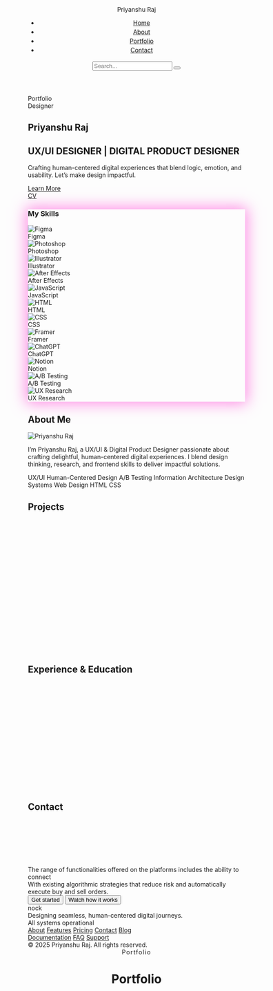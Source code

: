 <!DOCTYPE html>
<html lang="en">
<head>
  <meta charset="UTF-8">
  <meta name="viewport" content="width=device-width, initial-scale=1.0">
  <title>Priyanshu Raj | UX/UI & Digital Product Designer</title>
  <!-- SEO & Open Graph -->
  <meta name="description" content="Portfolio of Priyanshu Raj, UX/UI & Digital Product Designer. Explore projects, skills, and experience.">
  <meta property="og:title" content="Priyanshu Raj | UX/UI & Digital Product Designer">
  <meta property="og:description" content="Portfolio of Priyanshu Raj, UX/UI & Digital Product Designer. Explore projects, skills, and experience.">
  <meta property="og:image" content="file:///D:/bla%20bla/profile%20image.jpg">
  <meta property="og:url" content="https://www.linkedin.com/in/uxwithpriyanshuraj/">
  <meta name="twitter:card" content="summary_large_image">
  <!-- Tailwind CSS CDN -->
  <script src="https://cdn.tailwindcss.com"></script>
  <!-- AOS.js for scroll animations -->
  <link href="https://unpkg.com/aos@2.3.1/dist/aos.css" rel="stylesheet">
  <link rel="stylesheet" href="https://cdnjs.cloudflare.com/ajax/libs/font-awesome/6.4.2/css/all.min.css">
  <link href="https://fonts.googleapis.com/css2?family=Inter:wght@400;700&family=Montserrat:wght@700&display=swap" rel="stylesheet">
  <link rel="manifest" href="/manifest.json">
  <meta name="theme-color" content="#18181b">
  <meta name="apple-mobile-web-app-capable" content="yes">
  <meta name="apple-mobile-web-app-status-bar-style" content="black-translucent">
  <meta name="mobile-web-app-capable" content="yes">
  <style>
    html { scroll-behavior: smooth; }
    body {
      background: #0a0a0f;
      color: #eaf6ff;
      font-family: 'Inter', 'Montserrat', Arial, sans-serif;
      position: relative;
      min-height: 100vh;
      overflow-x: hidden;
      transition: background 0.5s, color 0.5s;
    }
    /* Wavy animated SVG background */
    .wavy-bg {
      position: fixed;
      top: 0; left: 0; width: 100vw; height: 100vh;
      z-index: 0;
      pointer-events: none;
      overflow: hidden;
    }
    /* Futuristic glowing cursor */
    .glow-cursor {
      pointer-events: none;
      position: fixed;
      left: 0; top: 0;
      width: 80px; height: 80px;
      border-radius: 50%;
      background: radial-gradient(circle, #7c3aed 0%, #6366f1 60%, transparent 100%);
      box-shadow: 0 0 32px 8px #7c3aed99, 0 0 64px 16px #6366f199;
      z-index: 9999;
      transform: translate(-50%, -50%);
      transition: box-shadow 0.2s, background 0.2s, opacity 0.2s;
      mix-blend-mode: lighten;
      opacity: 0.8;
      pointer-events: none;
    }
    .glow-cursor.active {
      box-shadow: 0 0 64px 24px #7c3aedcc, 0 0 128px 32px #6366f1cc;
      opacity: 1;
    }
    /* Neon blue accent */
    :root {
      --neon-blue: #6366f1;
      --neon-shadow: 0 0 16px #6366f1, 0 0 32px #7c3aed44;
    }
    .floating-img {
      box-shadow: 0 8px 32px var(--neon-blue);
      animation: float 3s ease-in-out infinite alternate;
      border: 4px solid var(--neon-blue);
    }
    @keyframes float { to { transform: translateY(-18px); } }
    .typewriter {
      display: inline-block;
      border-right: 2px solid var(--neon-blue);
      white-space: nowrap;
      overflow: hidden;
      animation: typing 2.5s steps(30, end), blink-caret .75s step-end infinite;
      color: var(--neon-blue);
      text-shadow: 0 0 8px var(--neon-blue);
    }
    @keyframes typing { from { width: 0 } to { width: 100% } }
    @keyframes blink-caret { from, to { border-color: transparent } 50% { border-color: var(--neon-blue); } }
    .scrollspy-active { color: var(--neon-blue) !important; font-weight: bold; text-shadow: 0 0 8px var(--neon-blue); }
    .dark .scrollspy-active { color: #fff !important; }
    /* Neon button */
    .neon-btn {
      background: transparent;
      color: var(--neon-blue);
      border: 2px solid var(--neon-blue);
      box-shadow: var(--neon-shadow);
      transition: background 0.2s, color 0.2s, box-shadow 0.2s;
    }
    .neon-btn:hover {
      background: var(--neon-blue);
      color: #0a0a0f;
      box-shadow: 0 0 32px var(--neon-blue), 0 0 64px var(--neon-blue);
    }
    /* Neon blue cursor glow */
    .neon-cursor {
      pointer-events: none;
      position: fixed;
      left: 0; top: 0;
      width: 80px; height: 80px;
      border-radius: 50%;
      background: radial-gradient(circle, #6366f1 0%, #7c3aed 80%, transparent 100%);
      z-index: 9999;
      transform: translate(-50%, -50%);
      transition: box-shadow 0.2s, background 0.2s;
      mix-blend-mode: lighten;
    }
    /* Neon intensifies at edges */
    .neon-cursor.edge {
      background: radial-gradient(circle, #7c3aed 0%, #6366f1 80%, transparent 100%);
      box-shadow: 0 0 64px 16px #7c3aed99;
    }
    /* Grid overlay */
    .grid-bg {
      pointer-events: none;
      position: fixed;
      top: 0; left: 0; width: 100vw; height: 100vh;
      z-index: 0;
      background-image: linear-gradient(rgba(255,255,255,0.5) 1px, transparent 1px),
        linear-gradient(90deg, rgba(255,255,255,0.5) 1px, transparent 1px);
      background-size: 40px 40px;
      opacity: 0.5;
    }
    /* Professional/maze style tweaks */
    .bg-card {
      background: #10182a;
      border: 1.5px solid #1a2a3a;
      box-shadow: 0 2px 24px #00eaff22;
    }
    .text-neon { color: var(--neon-blue); text-shadow: 0 0 8px var(--neon-blue); }
    .border-neon { border-color: var(--neon-blue); }
    .shadow-neon { box-shadow: var(--neon-shadow); }
    /* Hero Section Styles */
    .hero-title {
      font-family: 'Montserrat', Arial, sans-serif;
      color: #fff;
      font-size: 2.8rem;
      font-weight: 700;
      letter-spacing: 1px;
      margin-bottom: 0.5rem;
      text-shadow: 0 2px 16px #000a;
    }
    .hero-role {
      color: #fff;
      font-size: 1.4rem;
      font-weight: 500;
      margin-bottom: 1.2rem;
      letter-spacing: 0.5px;
      font-family: 'Inter', Arial, sans-serif;
    }
    .hero-tagline {
      color: #b3e6ff;
      font-size: 1.1rem;
      font-weight: 400;
      margin-bottom: 2.2rem;
      font-family: 'Inter', Arial, sans-serif;
      max-width: 420px;
      text-align: left;
      line-height: 1.6;
    }
    .hero-flex {
      display: flex;
      align-items: center;
      justify-content: center;
      gap: 3rem;
      flex-wrap: wrap;
      min-height: 60vh;
    }
    .hero-img-wrap {
      position: relative;
      display: flex;
      align-items: center;
      justify-content: center;
    }
    .floating-img {
      width: 160px;
      height: 160px;
      border-radius: 50%;
      object-fit: cover;
      border: 5px solid #fff;
      box-shadow: 0 8px 32px #00eaff44;
      background: #222;
      margin-bottom: 0;
      margin-right: 0;
      z-index: 2;
    }
    .hero-img-glow {
      position: absolute;
      width: 200px;
      height: 200px;
      border-radius: 50%;
      background: radial-gradient(circle, #00eaff33 0%, transparent 80%);
      z-index: 1;
      top: 50%;
      left: 50%;
      transform: translate(-50%, -50%);
      pointer-events: none;
    }
    @media (max-width: 700px) {
      .hero-flex { flex-direction: column; gap: 2rem; }
      .hero-title { font-size: 2rem; }
      .hero-role { font-size: 1.1rem; }
      .hero-tagline { font-size: 1rem; }
      .floating-img { width: 110px; height: 110px; }
      .hero-img-glow { width: 140px; height: 140px; }
    }
    .nav-link::after {
      content: '';
      display: block;
      height: 2px;
      background: linear-gradient(90deg, #7c3aed, #6366f1);
      width: 0;
      transition: width 0.3s;
      margin-top: 2px;
    }
    .nav-link:hover::after {
      width: 100%;
    }
    .animate-float {
      animation: float 3s ease-in-out infinite alternate;
    }
    @keyframes float {
      to { transform: translateY(-16px); }
    }
    /* Creative fade-in-up animation */
    @keyframes fadeInUp {
      0% { opacity: 0; transform: translateY(40px) scale(0.96); }
      100% { opacity: 1; transform: translateY(0) scale(1); }
    }
    .animate-fadeInUp {
      animation: fadeInUp 1s cubic-bezier(.77,0,.18,1) both;
    }
    .animate-fadeInUp.delay-100 { animation-delay: 0.1s; }
    .animate-fadeInUp.delay-200 { animation-delay: 0.2s; }
    /* Animated gradient text */
    @keyframes gradient-x {
      0%, 100% { background-position: 0% 50%; }
      50% { background-position: 100% 50%; }
    }
    .animate-gradient-x {
      background-size: 200% 200%;
      animation: gradient-x 4s ease-in-out infinite;
    }
  </style>
</head>
<body class="bg-black text-white transition-colors duration-500">
  <!-- Sticky Header Navbar -->
  <header class="navbar sticky top-0 z-50 flex items-center justify-between px-8 py-4 bg-black/80 backdrop-blur-md shadow-lg">
    <div class="logo text-2xl font-bold tracking-wide text-white">Priyanshu Raj</div>
    <nav>
      <ul class="flex gap-8 text-lg relative">
        <li class="relative"><a href="#home" class="nav-link">Home</a></li>
        <li class="relative"><a href="#about" class="nav-link">About</a></li>
        <li class="relative"><a href="#portfolio" class="nav-link">Portfolio</a></li>
        <li class="relative"><a href="#contact" class="nav-link">Contact</a></li>
      </ul>
    </nav>
    <div class="search-bar relative">
      <input id="siteSearchInput" type="text" placeholder="Search..." class="pl-10 pr-4 py-2 rounded-lg bg-[#18181b] text-white border border-gray-700 focus:outline-none focus:ring-2 focus:ring-pink-500" />
      <button id="siteSearchBtn" class="absolute left-3 top-1/2 -translate-y-1/2 text-gray-400 focus:outline-none"><i class="fas fa-search"></i></button>
    </div>
  </header>

  <!-- Split Hero Section -->
  <section id="home" class="w-full min-h-screen flex flex-col md:flex-row items-stretch justify-center bg-black relative overflow-hidden">
    <!-- Background pattern and low-opacity text -->
    <div class="absolute inset-0 z-0 pointer-events-none">
      <div class="w-full h-full bg-[url('https://www.transparenttextures.com/patterns/binary.png')] opacity-10"></div>
      <div class="absolute left-10 top-1/3 text-[8rem] font-extrabold text-white opacity-5 select-none">Portfolio</div>
      <div class="absolute right-10 bottom-10 text-[5rem] font-extrabold text-white opacity-5 select-none">Designer</div>
    </div>
    <!-- Left: Hero -->
    <div class="flex-1 flex flex-col justify-center items-start px-10 py-16 z-10">
      <div class="flex items-center gap-6 mb-8">
        <!-- Profile image removed from hero section -->
        <div></div>
        <div>
          <h1 class="text-4xl md:text-5xl font-extrabold text-white mb-2">Priyanshu Raj</h1>
          <h2 class="text-xl md:text-2xl font-semibold text-pink-400 mb-4 tracking-wide">UX/UI DESIGNER | DIGITAL PRODUCT DESIGNER</h2>
          <p class="text-lg text-gray-200 mb-6 max-w-md">Crafting human-centered digital experiences that blend logic, emotion, and usability. Let’s make design impactful.</p>
          <a href="#about" class="inline-block px-8 py-3 rounded-full bg-gradient-to-r from-purple-500 to-pink-500 text-white font-bold text-lg shadow-lg transform transition hover:scale-105 hover:shadow-pink-500/40 focus:outline-none focus:ring-2 focus:ring-pink-400">Learn More</a>
        </div>
      </div>
      <a class="cv-btn fixed bottom-8 left-8 px-6 py-2 rounded-full bg-white/10 border border-pink-400 text-pink-400 font-semibold shadow-lg backdrop-blur-md hover:bg-pink-500 hover:text-white transition" href="file:///C:/Users/hp/Desktop/updated%20cv.pdf" target="_blank">CV</a>
    </div>
    <!-- Right: Skills Glassmorphism Panel -->
    <div class="flex-1 flex flex-col justify-center items-center px-6 py-16 z-10">
      <div class="w-full max-w-lg bg-[#000000aa] rounded-3xl border border-pink-400 shadow-2xl backdrop-blur-lg p-8 flex flex-col items-center" style="box-shadow: 0 0 32px 4px #ff4fd8aa;">
        <h3 class="text-2xl font-bold text-white mb-8 text-center">My Skills</h3>
        <div class="grid grid-cols-3 md:grid-cols-5 gap-6">
          <div class="flex flex-col items-center">
            <div class="rounded-xl bg-[#18181b] p-4 shadow-md border border-pink-400 hover:scale-110 hover:shadow-pink-400/60 transition">
              <img src="https://1000logos.net/wp-content/uploads/2024/09/Figma-Emblem-500x281.png" alt="Figma" class="w-8 h-8 object-contain" />
            </div>
            <span class="mt-2 text-white text-sm">Figma</span>
          </div>
          <div class="flex flex-col items-center">
            <div class="rounded-xl bg-[#18181b] p-4 shadow-md border border-pink-400 hover:scale-110 hover:shadow-pink-400/60 transition">
              <img src="https://logos-world.net/wp-content/uploads/2020/11/Adobe-Photoshop-Logo-700x394.png" alt="Photoshop" class="w-8 h-8 object-contain" />
            </div>
            <span class="mt-2 text-white text-sm">Photoshop</span>
          </div>
          <div class="flex flex-col items-center">
            <div class="rounded-xl bg-[#18181b] p-4 shadow-md border border-pink-400 hover:scale-110 hover:shadow-pink-400/60 transition">
              <img src="https://upload.wikimedia.org/wikipedia/commons/thumb/f/fb/Adobe_Illustrator_CC_icon.svg/1200px-Adobe_Illustrator_CC_icon.svg.png" alt="Illustrator" class="w-8 h-8 object-contain" />
            </div>
            <span class="mt-2 text-white text-sm">Illustrator</span>
          </div>
          <div class="flex flex-col items-center">
            <div class="rounded-xl bg-[#18181b] p-4 shadow-md border border-pink-400 hover:scale-110 hover:shadow-pink-400/60 transition">
              <img src="https://upload.wikimedia.org/wikipedia/commons/c/cb/Adobe_After_Effects_CC_icon.svg" alt="After Effects" class="w-8 h-8 object-contain" />
            </div>
            <span class="mt-2 text-white text-sm">After Effects</span>
          </div>
          <div class="flex flex-col items-center">
            <div class="rounded-xl bg-[#18181b] p-4 shadow-md border border-pink-400 hover:scale-110 hover:shadow-pink-400/60 transition">
              <img src="https://tse4.mm.bing.net/th/id/OIP.KNUWp-5eUtk92ziIj9mJSwAAAA?rs=1&pid=ImgDetMain&o=7&rm=3" alt="JavaScript" class="w-8 h-8 object-contain" />
            </div>
            <span class="mt-2 text-white text-sm">JavaScript</span>
          </div>
          <div class="flex flex-col items-center">
            <div class="rounded-xl bg-[#18181b] p-4 shadow-md border border-pink-400 hover:scale-110 hover:shadow-pink-400/60 transition">
              <img src="https://upload.wikimedia.org/wikipedia/commons/6/61/HTML5_logo_and_wordmark.svg" alt="HTML" class="w-8 h-8 object-contain" />
            </div>
            <span class="mt-2 text-white text-sm">HTML</span>
          </div>
          <div class="flex flex-col items-center">
            <div class="rounded-xl bg-[#18181b] p-4 shadow-md border border-pink-400 hover:scale-110 hover:shadow-pink-400/60 transition">
              <img src="https://upload.wikimedia.org/wikipedia/commons/a/ab/Official_CSS_Logo.svg" alt="CSS" class="w-8 h-8 object-contain" />
            </div>
            <span class="mt-2 text-white text-sm">CSS</span>
          </div>
          <div class="flex flex-col items-center">
            <div class="rounded-xl bg-[#18181b] p-4 shadow-md border border-pink-400 hover:scale-110 hover:shadow-pink-400/60 transition">
              <img src="https://tse1.mm.bing.net/th/id/OIP.W9Khd3FQl6OUH4B09-miTQHaHa?rs=1&pid=ImgDetMain&o=7&rm=3" alt="Framer" class="w-8 h-8 object-contain" />
            </div>
            <span class="mt-2 text-white text-sm">Framer</span>
          </div>
          <div class="flex flex-col items-center">
            <div class="rounded-xl bg-[#18181b] p-4 shadow-md border border-pink-400 hover:scale-110 hover:shadow-pink-400/60 transition">
              <img src="https://logos-world.net/wp-content/uploads/2023/02/ChatGPT-Logo.jpg" alt="ChatGPT" class="w-8 h-8 object-contain" />
            </div>
            <span class="mt-2 text-white text-sm">ChatGPT</span>
          </div>
          <div class="flex flex-col items-center">
            <div class="rounded-xl bg-[#18181b] p-4 shadow-md border border-pink-400 hover:scale-110 hover:shadow-pink-400/60 transition">
              <img src="https://tse4.mm.bing.net/th/id/OIP.Y3O9nYOMRQ10LKqVQ5c8vQHaHu?rs=1&pid=ImgDetMain&o=7&rm=3" alt="Notion" class="w-8 h-8 object-contain" />
            </div>
            <span class="mt-2 text-white text-sm">Notion</span>
          </div>
          <div class="flex flex-col items-center">
            <div class="rounded-xl bg-[#18181b] p-4 shadow-md border border-pink-400 hover:scale-110 hover:shadow-pink-400/60 transition">
              <img src="https://static.vecteezy.com/system/resources/previews/026/227/030/original/a-b-testing-icon-vector.jpg" alt="A/B Testing" class="w-8 h-8 object-contain" />
            </div>
            <span class="mt-2 text-white text-sm">A/B Testing</span>
          </div>
          <div class="flex flex-col items-center">
            <div class="rounded-xl bg-[#18181b] p-4 shadow-md border border-pink-400 hover:scale-110 hover:shadow-pink-400/60 transition">
              <img src="https://cdn.dribbble.com/users/1168716/screenshots/6660681/ux-research-strategy-logo.jpg" alt="UX Research" class="w-8 h-8 object-contain" />
            </div>
            <span class="mt-2 text-white text-sm">UX Research</span>
          </div>
          <!-- Add more skills as needed -->
        </div>
      </div>
    </div>
  </section>

  <!-- About Section -->
  <section id="about" class="max-w-3xl mx-auto py-16 px-4 bg-[#18181b] rounded-3xl shadow-2xl border border-pink-400/40 mb-12" data-aos="fade-up">
    <h2 class="text-3xl font-bold mb-4 text-pink-400">About Me</h2>
    <div class="flex items-center gap-8 mb-6">
      <img src="file:///D:/bla%20bla/profile%20image.jpg" alt="Priyanshu Raj" class="w-40 h-40 object-cover rounded-[16px] shadow-2xl border-4 border-white/20 animate-float bg-[#18181b]" />
      <p class="text-lg text-gray-200">I’m Priyanshu Raj, a UX/UI & Digital Product Designer passionate about crafting delightful, human-centered digital experiences. I blend design thinking, research, and frontend skills to deliver impactful solutions.</p>
    </div>
    <div class="flex flex-wrap gap-3 mb-2">
      <span class="bg-gradient-to-r from-purple-500 to-pink-500 text-white px-4 py-1 rounded-full font-semibold shadow-md">UX/UI</span>
      <span class="bg-gradient-to-r from-purple-500 to-pink-500 text-white px-4 py-1 rounded-full font-semibold shadow-md">Human-Centered Design</span>
      <span class="bg-gradient-to-r from-purple-500 to-pink-500 text-white px-4 py-1 rounded-full font-semibold shadow-md">A/B Testing</span>
      <span class="bg-gradient-to-r from-purple-500 to-pink-500 text-white px-4 py-1 rounded-full font-semibold shadow-md">Information Architecture</span>
      <span class="bg-gradient-to-r from-purple-500 to-pink-500 text-white px-4 py-1 rounded-full font-semibold shadow-md">Design Systems</span>
      <span class="bg-gradient-to-r from-purple-500 to-pink-500 text-white px-4 py-1 rounded-full font-semibold shadow-md">Web Design</span>
      <span class="bg-gradient-to-r from-purple-500 to-pink-500 text-white px-4 py-1 rounded-full font-semibold shadow-md">HTML</span>
      <span class="bg-gradient-to-r from-purple-500 to-pink-500 text-white px-4 py-1 rounded-full font-semibold shadow-md">CSS</span>
    </div>
  </section>
  <!-- Projects Section -->
  <section id="projects" class="max-w-6xl mx-auto py-24 px-4 relative min-h-[60vh]" data-aos="fade-up">
    <h2 class="text-4xl font-extrabold mb-16 text-center text-transparent bg-clip-text bg-gradient-to-r from-purple-400 to-pink-500 tracking-tight animate-gradient-x">Projects</h2>
    <div class="grid grid-cols-1 md:grid-cols-2 lg:grid-cols-3 gap-12">
      <div class="group relative bg-gradient-to-br from-[#232336] to-[#18181b] rounded-3xl shadow-2xl p-8 border border-pink-400/30 overflow-hidden hover:scale-105 hover:shadow-pink-400/40 transition-all duration-500 animate-fadeInUp">
        <div class="absolute -top-10 -right-10 w-32 h-32 bg-gradient-to-br from-pink-400/30 to-purple-500/10 rounded-full blur-2xl opacity-60 group-hover:scale-125 transition-transform"></div>
        <h3 class="text-2xl font-bold text-pink-400 mb-3">Portfolio Website</h3>
        <p class="text-gray-200 mb-4">A modern, animated portfolio to showcase my work and skills.</p>
        <a href="#" class="inline-block px-5 py-2 rounded-full bg-gradient-to-r from-purple-500 to-pink-500 text-white font-semibold shadow-lg hover:scale-105 hover:shadow-pink-500/40 transition">View Project</a>
      </div>
      <div class="group relative bg-gradient-to-br from-[#232336] to-[#18181b] rounded-3xl shadow-2xl p-8 border border-pink-400/30 overflow-hidden hover:scale-105 hover:shadow-pink-400/40 transition-all duration-500 animate-fadeInUp delay-100">
        <div class="absolute -top-10 -right-10 w-32 h-32 bg-gradient-to-br from-pink-400/30 to-purple-500/10 rounded-full blur-2xl opacity-60 group-hover:scale-125 transition-transform"></div>
        <h3 class="text-2xl font-bold text-pink-400 mb-3">UX Case Study</h3>
        <p class="text-gray-200 mb-4">Redesigning a SaaS dashboard for better usability and engagement.</p>
        <a href="#" class="inline-block px-5 py-2 rounded-full bg-gradient-to-r from-purple-500 to-pink-500 text-white font-semibold shadow-lg hover:scale-105 hover:shadow-pink-500/40 transition">View Project</a>
      </div>
      <div class="group relative bg-gradient-to-br from-[#232336] to-[#18181b] rounded-3xl shadow-2xl p-8 border border-pink-400/30 overflow-hidden hover:scale-105 hover:shadow-pink-400/40 transition-all duration-500 animate-fadeInUp delay-200">
        <div class="absolute -top-10 -right-10 w-32 h-32 bg-gradient-to-br from-pink-400/30 to-purple-500/10 rounded-full blur-2xl opacity-60 group-hover:scale-125 transition-transform"></div>
        <h3 class="text-2xl font-bold text-pink-400 mb-3">Behance Projects</h3>
        <p class="text-gray-200 mb-4">See more projects on Behance.</p>
        <a href="https://www.behance.net/priyanshukeshri1" target="_blank" class="inline-block px-5 py-2 rounded-full bg-gradient-to-r from-purple-500 to-pink-500 text-white font-semibold shadow-lg hover:scale-105 hover:shadow-pink-500/40 transition">View on Behance</a>
      </div>
    </div>
  </section>

  <!-- Experience & Education Section -->
  <section id="experience" class="max-w-6xl mx-auto py-24 px-4 relative">
    <h2 class="text-4xl font-extrabold mb-16 text-center text-transparent bg-clip-text bg-gradient-to-r from-purple-400 to-pink-500 tracking-tight animate-gradient-x">Experience & Education</h2>
    <div class="grid grid-cols-1 md:grid-cols-2 gap-12">
      <div class="bg-[#232336] rounded-3xl shadow-2xl p-10 border border-pink-400/30 animate-fadeInUp">
        <div class="text-lg font-bold text-pink-400 mb-2">UX/UI Designer</div>
        <div class="text-gray-200 mb-1">Freelance & Agency Projects</div>
        <div class="text-sm text-gray-400 mb-4">since 2023</div>
        <ul class="list-disc list-inside text-gray-300 text-base space-y-2">
          <li>Led multiple SaaS dashboard redesigns</li>
          <li>Collaborated with cross-functional teams</li>
          <li>Delivered user-centered solutions</li>
        </ul>
      </div>
      <div class="bg-[#232336] rounded-3xl shadow-2xl p-10 border border-pink-400/30 animate-fadeInUp delay-100">
        <div class="text-lg font-bold text-pink-400 mb-2">B.Des, World University of Design</div>
        <div class="text-gray-200 mb-1">Specialization: UX/UI & Digital Product Design</div>
        <div class="text-sm text-gray-400 mb-4">2024 - 2028</div>
        <ul class="list-disc list-inside text-gray-300 text-base space-y-2">
          <li>Specialized in digital product design</li>
          <li>Completed major UX research projects</li>
          <li>Graduated with distinction</li>
        </ul>
      </div>
    </div>
  </section>

  <!-- Contact Section -->
  <section id="contact" class="max-w-4xl mx-auto py-24 px-4 relative">
    <h2 class="text-4xl font-extrabold mb-16 text-center text-transparent bg-clip-text bg-gradient-to-r from-purple-400 to-pink-500 tracking-tight animate-gradient-x">Contact</h2>
    <div class="bg-[#232336] rounded-3xl shadow-2xl p-10 border border-pink-400/30 animate-fadeInUp">
      <form id="contactForm" action="https://formspree.io/f/your-form-id" method="POST" class="flex flex-col gap-6">
        <input type="text" name="name" placeholder="Your Name" required class="px-4 py-3 rounded-lg border-2 border-pink-400 bg-[#18181b] text-white focus:outline-none focus:ring-2 focus:ring-pink-400 transition" />
        <input type="email" name="email" placeholder="Your Email" required class="px-4 py-3 rounded-lg border-2 border-pink-400 bg-[#18181b] text-white focus:outline-none focus:ring-2 focus:ring-pink-400 transition" />
        <textarea name="message" rows="4" placeholder="Your Message" required class="px-4 py-3 rounded-lg border-2 border-pink-400 bg-[#18181b] text-white focus:outline-none focus:ring-2 focus:ring-pink-400 transition"></textarea>
        <button type="submit" class="bg-gradient-to-r from-purple-500 to-pink-500 text-white font-bold px-8 py-3 rounded-full hover:scale-105 hover:shadow-pink-500/40 transition">Send Message</button>
      </form>
      <div class="flex gap-6 text-2xl mt-8 justify-center">
        <a href="https://www.linkedin.com/in/uxwithpriyanshuraj/" target="_blank" title="LinkedIn" class="text-pink-400 hover:text-white transition"><i class="fab fa-linkedin"></i></a>
        <a href="https://www.behance.net/priyanshukeshri1" target="_blank" title="Behance" class="text-pink-400 hover:text-white transition"><i class="fab fa-behance"></i></a>
        <a href="https://github.com/uxwithpriyanshuraj" target="_blank" title="GitHub" class="text-pink-400 hover:text-white transition"><i class="fab fa-github"></i></a>
      </div>
    </div>
  </section>
  <!-- Top Floating Card Banner (Optional Above Footer) -->
  <div class="w-full flex justify-center items-end pb-8">
    <div class="w-full max-w-5xl mx-auto rounded-2xl bg-gradient-to-br from-[#18181b]/80 to-[#232336]/90 shadow-2xl backdrop-blur-lg flex flex-col md:flex-row items-center justify-between px-8 py-6 gap-6 relative z-10 aos-init aos-animate" data-aos="fade-up">
      <div class="flex-1 text-left">
        <div class="text-2xl md:text-3xl font-bold font-inter text-white mb-2">The range of functionalities offered on the platforms includes the ability to connect</div>
      </div>
      <div class="flex-1 flex flex-col md:items-end gap-3">
        <div class="text-gray-300 text-base mb-2 max-w-md">With existing algorithmic strategies that reduce risk and automatically execute buy and sell orders.</div>
        <div class="flex gap-3">
          <button class="px-6 py-2 rounded-full bg-white text-[#18181b] font-semibold shadow-lg hover:shadow-pink-400/40 transition flex items-center gap-2">Get started <span><i class="fas fa-arrow-down"></i></span></button>
          <button class="px-6 py-2 rounded-full border border-white text-white font-semibold bg-transparent hover:bg-white/10 hover:shadow-pink-400/40 transition flex items-center gap-2">Watch how it works <span><i class="fas fa-play"></i></span></button>
        </div>
      </div>
    </div>
  </div>
  <!-- Main Footer -->
  <footer class="w-full bg-[#18181b] border-t border-pink-400/20 px-6 md:px-20 py-12 mt-0">
    <div class="max-w-7xl mx-auto grid grid-cols-1 md:grid-cols-3 gap-12 items-start">
      <!-- Left Column -->
      <div class="flex flex-col items-start gap-4">
        <div class="flex items-center gap-2">
          <span class="text-2xl font-extrabold font-inter text-white tracking-wide">nock</span>
        </div>
        <div class="text-gray-300 text-sm font-inter mb-2">Designing seamless, human-centered digital journeys.</div>
        <div class="flex items-center gap-2 bg-[#232336] px-3 py-1 rounded-full text-xs text-green-400 font-semibold shadow-inner">
          <span class="inline-block w-2 h-2 bg-green-400 rounded-full"></span>
          All systems operational
        </div>
      </div>
      <!-- Center Column -->
      <div class="grid grid-cols-2 gap-6 justify-items-center">
        <div class="flex flex-col gap-2">
          <a href="#about" class="text-gray-300 hover:text-white font-inter transition">About</a>
          <a href="#features" class="text-gray-300 hover:text-white font-inter transition">Features</a>
          <a href="#pricing" class="text-gray-300 hover:text-white font-inter transition">Pricing</a>
          <a href="#contact" class="text-gray-300 hover:text-white font-inter transition">Contact</a>
          <a href="#blog" class="text-gray-300 hover:text-white font-inter transition">Blog</a>
        </div>
        <div class="flex flex-col gap-2">
          <a href="#docs" class="text-gray-300 hover:text-white font-inter transition">Documentation</a>
          <a href="#faq" class="text-gray-300 hover:text-white font-inter transition">FAQ</a>
          <a href="#support" class="text-gray-300 hover:text-white font-inter transition">Support</a>
        </div>
      </div>
      <!-- Right Column -->
      <div class="flex flex-col items-start md:items-end gap-4">
        <div class="flex gap-4">
          <a href="https://x.com" target="_blank" class="text-gray-300 hover:text-white text-xl transition"><i class="fab fa-x-twitter"></i></a>
          <a href="https://linkedin.com/in/uxwithpriyanshuraj" target="_blank" class="text-gray-300 hover:text-white text-xl transition"><i class="fab fa-linkedin"></i></a>
          <a href="https://youtube.com" target="_blank" class="text-gray-300 hover:text-white text-xl transition"><i class="fab fa-youtube"></i></a>
        </div>
        <div class="text-xs text-gray-500 mt-4 md:mt-0">&copy; 2025 Priyanshu Raj. All rights reserved.</div>
      </div>
    </div>
  </footer>

  <!-- Scripts -->
  <script src="https://unpkg.com/aos@2.3.1/dist/aos.js"></script>
  <script>
    // AOS init
    AOS.init({ duration: 1000 });
    // Modal logic for projects
    document.querySelectorAll('.project-card').forEach(card => {
      card.onclick = () => {
        document.getElementById('projectModal').classList.remove('hidden');
        document.getElementById('modalTitle').textContent = card.dataset.title;
        document.getElementById('modalDesc').textContent = card.dataset.desc;
        document.getElementById('modalLink').href = card.dataset.link;
      };
    });
    document.getElementById('closeModal').onclick = () => {
      document.getElementById('projectModal').classList.add('hidden');
    };
    window.onclick = (e) => {
      if (e.target === document.getElementById('projectModal')) {
        document.getElementById('projectModal').classList.add('hidden');
      }
    };
    // Contact form validation
    document.getElementById('contactForm').onsubmit = function(e) {
      e.preventDefault();
      alert('Thank you for reaching out!');
      this.reset();
    };
    // Scrollspy
    const sections = document.querySelectorAll('section');
    const navLinks = document.querySelectorAll('.nav-link');
    window.addEventListener('scroll', () => {
      let current = '';
      sections.forEach(section => {
        const sectionTop = section.offsetTop - 80;
        if (pageYOffset >= sectionTop) {
          current = section.getAttribute('id');
        }
      });
      navLinks.forEach(link => {
        link.classList.remove('scrollspy-active');
        if (link.getAttribute('href') === '#' + current) {
          link.classList.add('scrollspy-active');
        }
      });
    });
    // Neon blue cursor effect
    const neonCursor = document.getElementById('neonCursor');
    document.addEventListener('mousemove', (e) => {
      neonCursor.style.left = e.clientX + 'px';
      neonCursor.style.top = e.clientY + 'px';
      // Intensify glow near edges
      const edgeThreshold = 80;
      if (
        e.clientX < edgeThreshold ||
        e.clientY < edgeThreshold ||
        window.innerWidth - e.clientX < edgeThreshold ||
        window.innerHeight - e.clientY < edgeThreshold
      ) {
        neonCursor.classList.add('edge');
      } else {
        neonCursor.classList.remove('edge');
      }
    });
    // Animate SVG wave horizontally
    const wave = document.getElementById('hero-wave');
    const path = document.getElementById('wave-path');
    let t = 0;
    function animateWave() {
      t += 0.015;
      const amplitude = 40;
      const freq = 1.5;
      const y1 = 300 + Math.sin(t) * amplitude;
      const y2 = 300 + Math.cos(t * freq) * amplitude * 0.7;
      const y3 = 300 + Math.sin(t * 0.7) * amplitude * 0.5;
      path.setAttribute('d', `M0 300 Q150 ${y1} 300 ${y2} T600 ${y3} V600 H0 Z`);
      requestAnimationFrame(animateWave);
    }
    if (wave && path) animateWave();
    // Wavy background animation
    function animateWaves() {
      const t = Date.now() * 0.001;
      const wave1 = document.getElementById('wave1');
      const wave2 = document.getElementById('wave2');
      const wave3 = document.getElementById('wave3');
      if (wave1 && wave2 && wave3) {
        wave1.setAttribute('d', `M0,800 Q960,${1000 + Math.sin(t)*40} 1920,800 L1920,1080 L0,1080 Z`);
        wave2.setAttribute('d', `M0,900 Q960,${1100 + Math.cos(t*1.2)*60} 1920,900 L1920,1080 L0,1080 Z`);
        wave3.setAttribute('d', `M0,1000 Q960,${1200 + Math.sin(t*0.7)*80} 1920,1000 L1920,1080 L0,1080 Z`);
      }
      requestAnimationFrame(animateWaves);
    }
    animateWaves();
    // Futuristic glowing cursor
    const glowCursor = document.getElementById('glowCursor');
    document.addEventListener('mousemove', (e) => {
      glowCursor.style.left = e.clientX + 'px';
      glowCursor.style.top = e.clientY + 'px';
      glowCursor.classList.add('active');
      clearTimeout(glowCursor._timeout);
      glowCursor._timeout = setTimeout(() => glowCursor.classList.remove('active'), 120);
    });
    // Smart search navigation
    document.getElementById('siteSearchBtn').onclick = function(e) {
      e.preventDefault();
      const query = document.getElementById('siteSearchInput').value.trim().toLowerCase();
      if (!query) return;
      // Map keywords to section ids
      const sectionMap = [
        { keywords: ['about', 'bio', 'profile'], id: 'about' },
        { keywords: ['project', 'work', 'portfolio', 'case study'], id: 'projects' },
        { keywords: ['experience', 'education', 'degree', 'school', 'college'], id: 'experience' },
        { keywords: ['contact', 'email', 'message', 'reach'], id: 'contact' },
        { keywords: ['home', 'landing', 'main'], id: 'home' }
      ];
      let found = false;
      for (const section of sectionMap) {
        if (section.keywords.some(k => query.includes(k))) {
          document.getElementById(section.id)?.scrollIntoView({ behavior: 'smooth' });
          found = true;
          break;
        }
      }
      if (!found) {
        // Optionally show a not found message or shake the input
        document.getElementById('siteSearchInput').classList.add('ring-2', 'ring-red-500');
        setTimeout(() => document.getElementById('siteSearchInput').classList.remove('ring-2', 'ring-red-500'), 800);
      }
    };
    // Catch and alert JS errors in production
    window.addEventListener('error', function(e) {
      if (location.hostname !== 'localhost') {
        alert('A site error occurred: ' + e.message);
      }
    });
  </script>
  <div class="wavy-bg>
    <svg id="wavySVG" width="100%" height="100%" viewBox="0 0 1920 1080" preserveAspectRatio="none" style="position:absolute;top:0;left:0;">
      <defs>
        <linearGradient id="waveGradient" x1="0" y1="0" x2="1" y2="1">
          <stop offset="0%" stop-color="#6366f1"/>
          <stop offset="100%" stop-color="#7c3aed"/>
        </linearGradient>
      </defs>
      <path id="wave1" fill="url(#waveGradient)" fill-opacity="0.18" d="M0,800 Q960,1000 1920,800 L1920,1080 L0,1080 Z"/>
      <path id="wave2" fill="url(#waveGradient)" fill-opacity="0.12" d="M0,900 Q960,1100 1920,900 L1920,1080 L0,1080 Z"/>
      <path id="wave3" fill="url(#waveGradient)" fill-opacity="0.10" d="M0,1000 Q960,1200 1920,1000 L1920,1080 L0,1080 Z"/>
    </svg>
  </div>
  <div class="glow-cursor" id="glowCursor"></div>

  <!-- Portfolio Gradient Header with Low Opacity Text -->
  <header class="relative w-full flex flex-col items-center justify-center pt-12 pb-4">
    <div class="absolute inset-0 flex flex-col items-center justify-center pointer-events-none select-none"></div>
      <span class="text-[7vw] font-extrabold uppercase opacity-10 bg-gradient-to-r from-blue-400 via-purple-400 to-pink-400 bg-clip-text text-transparent" style="letter-spacing: 0.1em;">Portfolio</span>
    </div>
    <h1 class="relative z-10 text-5xl md:text-7xl font-extrabold text-center bg-gradient-to-r from-blue-400 via-purple-400 to-pink-400 bg-clip-text text-transparent" style="line-height:1.1; margin-bottom:-1.5rem;">Portfolio</h1>
    <div class="w-full h-12 bg-gradient-to-b from-transparent to-[#0a0a0f] -mt-8"></div>
  </header>

  <!-- End of Page Content -->
</body>
</html>